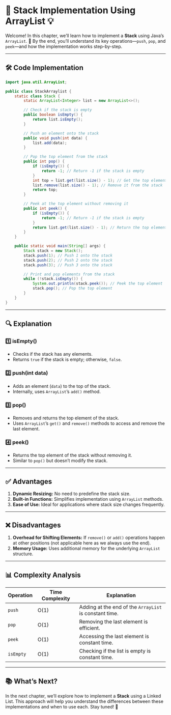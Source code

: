 

# 🌟 Stack Implementation Using ArrayList 💡

Welcome! In this chapter, we’ll learn how to implement a **Stack** using Java’s `ArrayList`. 🚀 By the end, you’ll understand its key operations—`push`, `pop`, and `peek`—and how the implementation works step-by-step.

---

## 🛠️ Code Implementation

```java
import java.util.ArrayList;

public class StackArraylist {
    static class Stack {
        static ArrayList<Integer> list = new ArrayList<>();

        // Check if the stack is empty
        public boolean isEmpty() {
            return list.isEmpty();
        }

        // Push an element onto the stack
        public void push(int data) {
            list.add(data);
        }

        // Pop the top element from the stack
        public int pop() {
            if (isEmpty()) {
                return -1; // Return -1 if the stack is empty
            }
            int top = list.get(list.size() - 1); // Get the top element
            list.remove(list.size() - 1); // Remove it from the stack
            return top;
        }

        // Peek at the top element without removing it
        public int peek() {
            if (isEmpty()) {
                return -1; // Return -1 if the stack is empty
            }
            return list.get(list.size() - 1); // Return the top element
        }
    }

    public static void main(String[] args) {
        Stack stack = new Stack();
        stack.push(1); // Push 1 onto the stack
        stack.push(2); // Push 2 onto the stack
        stack.push(3); // Push 3 onto the stack

        // Print and pop elements from the stack
        while (!stack.isEmpty()) {
            System.out.println(stack.peek()); // Peek the top element
            stack.pop(); // Pop the top element
        }
    }
}
```

---

## 🔍 Explanation

### 1️⃣ **isEmpty()**
- Checks if the stack has any elements.
- Returns `true` if the stack is empty; otherwise, `false`.

### 2️⃣ **push(int data)**
- Adds an element (`data`) to the top of the stack.
- Internally, uses `ArrayList`’s `add()` method.

### 3️⃣ **pop()**
- Removes and returns the top element of the stack.
- Uses `ArrayList`’s `get()` and `remove()` methods to access and remove the last element.

### 4️⃣ **peek()**
- Returns the top element of the stack without removing it.
- Similar to `pop()` but doesn’t modify the stack.

---

## ✅ Advantages
1. **Dynamic Resizing:** No need to predefine the stack size.  
2. **Built-in Functions:** Simplifies implementation using `ArrayList` methods.  
3. **Ease of Use:** Ideal for applications where stack size changes frequently.

---

## ❌ Disadvantages
1. **Overhead for Shifting Elements:** If `remove()` or `add()` operations happen at other positions (not applicable here as we always use the end).  
2. **Memory Usage:** Uses additional memory for the underlying `ArrayList` structure.

---

## 📊 Complexity Analysis

| **Operation** | **Time Complexity** | **Explanation** |
|---------------|----------------------|------------------|
| `push`        | O(1)                 | Adding at the end of the `ArrayList` is constant time. |
| `pop`         | O(1)                 | Removing the last element is efficient. |
| `peek`        | O(1)                 | Accessing the last element is constant time. |
| `isEmpty`     | O(1)                 | Checking if the list is empty is constant time. |

---

## 📚 What’s Next?
In the next chapter, we’ll explore how to implement a **Stack** using a Linked List. This approach will help you understand the differences between these implementations and when to use each. Stay tuned! 🌟

